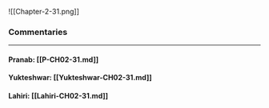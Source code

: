 ![[Chapter-2-31.png]]

### Commentaries

---

#### Pranab: [[P-CH02-31.md]]

#### Yukteshwar: [[Yukteshwar-CH02-31.md]]

#### Lahiri: [[Lahiri-CH02-31.md]]
